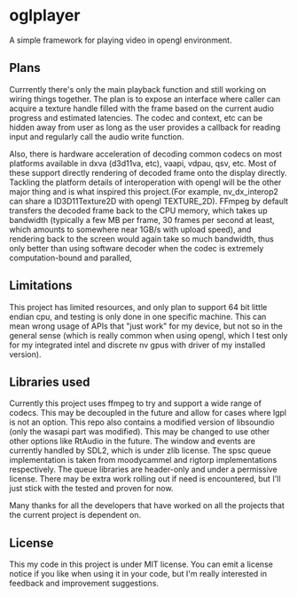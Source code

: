 # oglplayer

A simple framework for playing video in opengl environment.

## Plans

Currrently there's only the main playback function and still working on wiring things together.
The plan is to expose an interface where caller can acquire a texture handle filled with the
frame based on the current audio progress and estimated latencies. The codec and context, etc 
can be hidden away from user as long as the user provides a callback for reading input and
regularly call the audio write function.

Also, there is hardware acceleration of decoding common codecs on most platforms available in
dxva (d3d11va, etc), vaapi, vdpau, qsv, etc. Most of these support directly rendering of decoded
frame onto the display directly. Tackling the platform details of interoperation with opengl
will be the other major thing and is what inspired this project.(For example, nv_dx_interop2
can share a ID3D11Texture2D with opengl TEXTURE_2D). FFmpeg by default transfers the decoded
frame back to the CPU memory, which takes up bandwidth (typically a few MB per frame, 30 frames
per second at least, which amounts to somewhere near 1GB/s with upload speed), and rendering
back to the screen would again take so much bandwidth, thus only better than using software
decoder when the codec is extremely computation-bound and paralled, 

## Limitations

This project has limited resources, and only plan to support 64 bit little endian cpu, and testing
is only done in one specific machine. This can mean wrong usage of APIs that "just work" for my
device, but not so in the general sense (which is really common when using opengl, which I test only
for my integrated intel and discrete nv gpus with driver of my installed version).

## Libraries used

Currently this project uses ffmpeg to try and support a wide range of codecs. This may be decoupled
in the future and allow for cases where lgpl is not an option. This repo also contains a modified
version of libsoundio (only the wasapi part was modified). This may be changed to use other other
options like RtAudio in the future. The window and events are currently handled by SDL2, which is
under zlib license. The spsc queue implementation is taken from moodycammel and rigtorp implementations
respectively. The queue libraries are header-only and under a permissive license. There may be extra
work rolling out if need is encountered, but I'll just stick with the tested and proven for now.

Many thanks for all the developers that have worked on all the projects that the current project
is dependent on.

## License

This my code in this project is under MIT license. You can emit a license notice if you like when
using it in your code, but I'm really interested in feedback and improvement suggestions.
